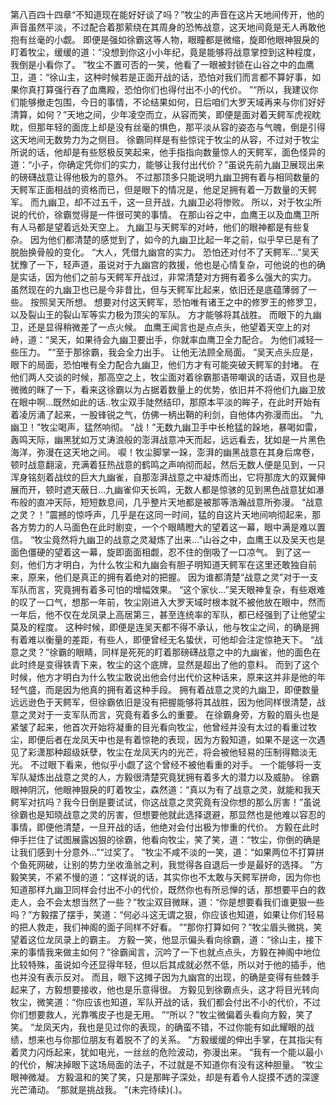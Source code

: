 第八百四十四章“不知道现在能好好谈了吗？”牧尘的声音在这片天地间传开，他的声音虽然平淡，不过配合着那萦绕在其周身的恐怖战意，这天地间竟是无人再敢他抱有丝毫的小觑。
即便是强如徐霸这等人物，眼瞳都是微缩，旋即他眼神狠戾的盯着牧尘，缓缓的道：“没想到你这小小年纪，竟是能够将战意掌控到这种程度，我倒是小看你了。
”牧尘不置可否的一笑，他看了一眼被封锁在山谷之中的血鹰卫，道：“徐山主，这种时候若是正面开战的话，恐怕对我们而言都不算好事，如果你真打算强行吞了血鹰殿，恐怕你们也得付出不小的代价。
”“所以，我建议你们能够撤走包围，今日的事情，不论结果如何，日后咱们大罗天域再来与你们好好清算，如何？”天地之间，少年凌空而立，从容而笑，即便是面对着天鳄军虎视眈眈，但那年轻的面庞上却是没有丝毫的惧色，那平淡从容的姿态与气魄，倒是引得这天地间无数势力为之侧目。
徐霸同样是有些惊诧于牧尘的从容，不过对于牧尘所说的话，他却是有些怒极反笑起来，他手指指向数量惊人的天鳄军，面色怪异的道：“小子，你确定凭你们的实力，能够让我付出代价？”虽说先前九幽卫展现出来的磅礴战意让得他极为的意外。
不过那顶多只能说明九幽卫拥有着与相同数量的天鳄军正面相战的资格而已，但是眼下的情况是，他足足拥有着一万数量的天鳄军。
而九幽卫，却不过五千，这一旦开战，九幽卫必将惨败。
所以，对于牧尘所说的代价，徐霸觉得是一件很可笑的事情。
在那山谷之中，血鹰王以及血鹰卫所有人马都是望着远处天空上。
九幽卫与天鳄军的对峙，他们的眼神都是有些复杂。
因为他们都清楚的感觉到了，如今的九幽卫比起一年之前，似乎早已是有了脱胎换骨般的变化。
“大人，凭借九幽宫的实力。
恐怕还对付不了天鳄军…”吴天犹豫了一下，轻声道，虽说对于九幽宫的救援，他也是心情复杂，可他说的也的确是实话，因为他们之前与天鳄军开战过，非常清楚对方拥有着多么强大的实力。
虽然现在的九幽卫也已是今非昔比，但与天鳄军比起来，依旧还是底蕴薄弱了一些。
按照吴天所想。
想要对付这天鳄军，恐怕唯有诸王之中的修罗王的修罗卫，以及裂山王的裂山军等实力极为顶尖的军队。
方才能够将其战胜。
而眼下的九幽卫，还是显得稍微差了一点火候。
血鹰王闻言也是点点头，他望着天空上的对峙，道：“吴天，如果待会九幽卫要出手，你就率血鹰卫全力配合。
为他们减轻一些压力。
”“至于那徐霸，我会全力出手。
让他无法顾全局面。
”吴天点头应是，眼下的局面，恐怕唯有全力配合九幽卫，他们方才有可能突破天鳄军的封堵。
在他们两人交谈的时候，那高空之上，牧尘面对着徐霸那语带嘲讽的话语，双目也是微微的眯了一下，看来这徐霸以为占据着数量上的优势，依旧并不将他们九幽卫放在眼中啊…既然如此的话..牧尘双手陡然结印，那原本平淡的眸子，在此时开始有着凌厉涌了起来，一股锋锐之气，仿佛一柄出鞘的利剑，自他体内弥漫而出。
“九幽卫！”牧尘喝声，猛然响彻。
“战！”无数九幽卫手中长枪猛的跺地，暴喝如雷，轰鸣天际，幽黑犹如万丈涛浪般的澎湃战意冲天而起，远远看去，犹如是一片黑色海洋，弥漫在这天地之间。
唳！牧尘脚掌一跺，澎湃的幽黑战意在其身后席卷，顿时战意翻滚，充满着狂热战意的鹤鸣之声响彻而起，然后无数人便是见到，一只浑身铭刻着战纹的巨大九幽雀，自那澎湃战意之中凝炼而出，它将那庞大的双翼伸展而开，顿时遮天蔽日…九幽雀仰天长鸣，无数人都是惊骇的见到黑色战意犹如瀑布般的直冲天际，短短数息间，几乎整片天地都是被那等浩瀚战意所弥漫。
“战意之灵？！”震撼的惊呼声，几乎是在这同一时间，猛的自这片天地间响彻起来，那各方势力的人马面色在此时剧变，一个个眼睛瞪大的望着这一幕，眼中满是难以置信。
“牧尘竟然将九幽卫的战意之灵凝炼了出来…”山谷之中，血鹰王以及吴天也是面色僵硬的望着这一幕，旋即面面相觑，忍不住的倒吸了一口凉气。
到了这一刻，他们方才明白，为什么牧尘和九幽会有胆子明知道天鳄军在这里还敢独自前来，原来，他们是真正的拥有着绝对的把握。
因为谁都清楚“战意之灵”对于一支军队而言，究竟拥有着多可怕的增幅效果。
“这个家伙…”吴天眼神复杂，有些艰难的叹了一口气，想那一年前，牧尘刚进入大罗天域时根本就不被他放在眼中，然而一年后，他不仅在龙凤录上高居第三，甚至连统率的军队，都已经强到了让他望尘莫及的程度。
这种时候，即便是连吴天都不得不承认，他与牧尘之间，的确是拥有着难以衡量的差距，有些人，即便曾经无名蛰伏，可他却会注定惊艳天下。
“战意之灵？”徐霸的眼睛，同样是死死的盯着那磅礴战意之中的九幽雀，他的面色在此时终是变得铁青下来，牧尘的这个底牌，显然是超出了他的意料。
而到了这个时候，他方才明白为什么牧尘敢说出他会付出代价这种话来，原来这并非是他的年轻气盛，而是因为他真的拥有着这种手段。
拥有着战意之灵的九幽卫，即便数量远远逊色于天鳄军，但徐霸依旧是没有把握能够将其战胜，因为他同样很清楚，战意之灵对于一支军队而言，究竟有着多么的重要。
在徐霸身旁，方毅的眉头也是紧皱了起来，他首次开始将凝重的目光看向牧尘，他曾经并没有太过的看重过牧尘，即便后者在龙凤天中也是有着惊艳的表现，因为方毅知道，如果不是这一次遇见了彩潇那种超级妖孽，牧尘在龙凤天内的光芒，将会被他轻易的压制得黯淡无光。
不过眼下看来，他似乎小觑了这个曾经不被他看重的对手。
一个能够将一支军队凝炼出战意之灵的人，方毅很清楚究竟犹拥有着多大的潜力以及威胁。
徐霸眼神阴沉，他眼神狠戾的盯着牧尘，森然道：“真以为有了战意之灵，就能和我天鳄军对抗吗？我今日倒是要试试，你这战意之灵究竟有没你想的那么厉害！”虽说徐霸也是知晓战意之灵的厉害，但想要他就此选择退避，那显然也是他难以容忍的事情，即便他清楚，一旦开战的话，他绝对会付出极为惨重的代价。
方毅在此时伸手拦住了试图展露凶狠的徐霸，他看向牧尘，笑了笑，道：“牧尘，你倒的确是让我们感到十分意外…”“过奖了。
”牧尘不咸不淡的一笑，道：“如果两位不打算拼个鱼死网破，让别的势力坐收渔翁之利，我觉得各自退后一步是最好的选择。
”方毅笑笑，不紧不慢的道：“这样说的话，其实你也不太敢与天鳄军拼命，因为你也知道那样九幽卫同样会付出不小的代价，既然你也有所忌惮的话，那想要平白的救走人，会不会太想当然了一些？”牧尘双目微眯，道：“你是想要看我们谁更狠一些吗？”方毅摆了摆手，笑道：“何必斗这无谓之狠，你应该也知道，如果让你们轻易的把人救走，我们神阁的面子同样不好看。
”“那你打算如何？”牧尘眉头微挑，笑望着这位龙凤录上的霸主。
方毅一笑，他显示偏头看向徐霸，道：“徐山主，接下来的事情我来做主如何？”徐霸闻言，沉吟了一下也就点点头，方毅在神阁中地位比较特殊，虽说如今还显得年轻，但以后其成就必然不低，所以对于他的插手，他也并没有表示反对。
而且，眼下这摊子因为九幽宫的出现，的确是变得有些棘手起来了，方毅想要接收，他也是乐意得很。
方毅见到徐霸点头，这才将目光转向牧尘，微笑道：“你应该也知道，军队开战的话，我们都会付出不小的代价，不过你们想要救人，光靠嘴皮子也是无用。
”“所以？”牧尘微偏着头看向方毅，笑了笑。
“龙凤天内，我也是见过你的表现，的确蛮不错，不过你能有如此耀眼的战绩，想来也与你那位朋友有着脱不了的关系。
”方毅缓缓的伸出手掌，在其指尖有着灵力闪烁起来，犹如电光，一丝丝的危险波动，弥漫出来。
“我有一个能以最小的代价，解决掉眼下这场局面的法子，不过就是不知道你有没有这种胆量。
”牧尘眼神微凝。
方毅温和的笑了笑，只是那眸子深处，却是有着令人捉摸不透的深邃光芒涌动。
“那就是挑战我。
”(未完待续)(.)。
